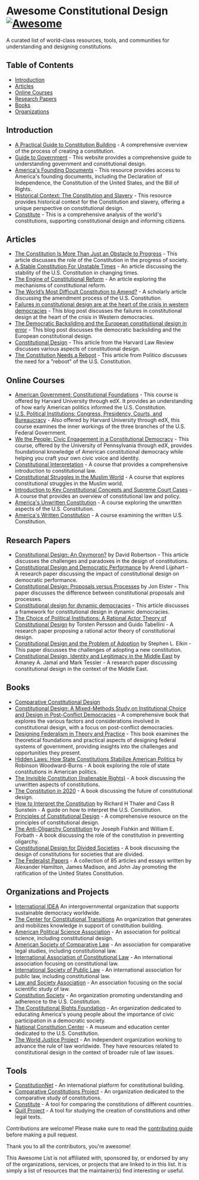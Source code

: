# Awesome Constitutional Design [![Awesome](https://awesome.re/badge.svg)](https://awesome.re)

A curated list of world-class resources, tools, and communities for understanding and designing constitutions.

## Table of Contents

- [Introduction](#introduction)
- [Articles](#articles)
- [Online Courses](#online-courses)
- [Research Papers](#research-papers)
- [Books](#books)
- [Organizations](#organizations-and-projects)

## Introduction


- [A Practical Guide to Constitution Building](https://www.idea.int/sites/default/files/publications/chapters/practical-guide-to-constitution-building/a-practical-guide-to-constitution-building-chapter-5.pdf) - A comprehensive overview of the process of creating a constitution.
- [Guide to Government](https://www.guidetogovernment.org/) - This website provides a comprehensive guide to understanding government and constitutional design.
- [America's Founding Documents](https://www.archives.gov/founding-docs) - This resource provides access to America's founding documents, including the Declaration of Independence, the Constitution of the United States, and the Bill of Rights.
- [Historical Context: The Constitution and Slavery](https://www.gilderlehrman.org/history-resources/teaching-resource/historical-context-constitution-and-slavery) - This resource provides historical context for the Constitution and slavery, offering a unique perspective on constitutional design.
- [Constitute](https://www.constituteproject.org/) - This is a comprehensive analysis of the world's constitutions, supporting constitutional design and informing citizens.

## Articles

- [The Constitution Is More Than Just an Obstacle to Progress](https://www.nytimes.com/2021/05/04/books/review/the-words-that-made-us-akhil-reed-amar.html) - This article discusses the role of the Constitution in the progress of society.
- [A Stable Constitution For Unstable Times](https://www.hoover.org/research/stable-constitution-unstable-times) - An article discussing the stability of the U.S. Constitution in changing times.
- [The Engine of Constitutional Reform](https://democracyjournal.org/magazine/61/the-engine-of-constitutional-reform/) - An article exploring the mechanisms of constitutional reform.
- [The World’s Most Difficult Constitution to Amend?](https://californialawreview.org/print/the-worlds-most-difficult-constitution-to-amend/) - A scholarly article discussing the amendment process of the U.S. Constitution.
- [Failures in constitutional design are at the heart of the crisis in western democracies](https://theloop.ecpr.eu/failures-in-constitutional-design-are-at-the-heart-of-the-crisis-in-western-democracies/) - This blog post discusses the failures in constitutional design at the heart of the crisis in Western democracies.
- [The Democratic Backsliding and the European constitutional design in error](https://verfassungsblog.de/the-democratic-backsliding-and-the-european-constitutional-design-in-error-when-how-meets-why/) - This blog post discusses the democratic backsliding and the European constitutional design.
- [Constitutional Design](https://harvardlawreview.org/forum/vol-128/constitutional-design/) - This article from the Harvard Law Review discusses various aspects of constitutional design.
- [The Constitution Needs a Reboot](https://www.politico.com/magazine/story/2018/09/05/new-constitution-change-amendment-law-219586/) - This article from Politico discusses the need for a "reboot" of the U.S. Constitution.

## Online Courses

- [American Government: Constitutional Foundations](https://www.edx.org/course/american-government-constitutional-foundations) - This course is offered by Harvard University through edX. It provides an understanding of how early American politics informed the U.S. Constitution.
- [U.S. Political Institutions: Congress, Presidency, Courts, and Bureaucracy](https://www.edx.org/course/us-political-institutions-congress-presidency-cour) - Also offered by Harvard University through edX, this course examines the inner workings of the three branches of the U.S. Federal Government.
- [We the People: Civic Engagement in a Constitutional Democracy](https://www.edx.org/course/civic-engagement-in-us-democracy) - This course, offered by the University of Pennsylvania through edX, provides foundational knowledge of American constitutional democracy while helping you craft your own civic voice and identity.
- [Constitutional Interpretation](https://www.edx.org/course/constitutional-interpretation) - A course that provides a comprehensive introduction to constitutional law.
- [Constitutional Struggles in the Muslim World](https://www.coursera.org/learn/muslim-world) - A course that explores constitutional struggles in the Muslim world.
- [Introduction to Key Constitutional Concepts and Supreme Court Cases](https://www.coursera.org/learn/constitution) - A course that provides an overview of constitutional law and policy.
- [America's Unwritten Constitution](https://www.coursera.org/learn/unwritten-constitution) - A course exploring the unwritten aspects of the U.S. Constitution.
- [America's Written Constitution](https://www.coursera.org/learn/written-constitution) - A course examining the written U.S. Constitution.

## Research Papers

- [Constitutional Design: An Oxymoron?](https://www.cambridge.org/core/journals/design-science/article/constitutional-design-an-oxymoron/3D5A6D5C9E7B5A6A4F33A8992B2F2203) by David Robertson - This article discusses the challenges and paradoxes in the design of constitutions.
- [Constitutional Design and Democratic Performance](https://www.jstor.org/stable/1952531) by Arend Lijphart - A research paper discussing the impact of constitutional design on democratic performance.
- [Constitutional Design: Proposals versus Processes](https://www.jstor.org/stable/25054142) by Jon Elster - This paper discusses the difference between constitutional proposals and processes.
- [Constitutional design for dynamic democracies](https://academic.oup.com/icon/article/20/2/580/6633772) - This article discusses a framework for constitutional design in dynamic democracies.
- [The Choice of Political Institutions: A Rational Actor Theory of Constitutional Design](https://www.jstor.org/stable/25054143) by Torsten Persson and Guido Tabellini - A research paper proposing a rational actor theory of constitutional design.
- [Constitutional Design and the Problem of Adoption](https://www.cambridge.org/core/journals/world-politics/article/abs/constitutional-design-and-the-problem-of-adoption/2F3F1F9F2B65D8F9F8D4E94A1A3F173E) by Stephen L. Elkin - This paper discusses the challenges of adopting a new constitution.
- [Constitutional Design, Identity and Legitimacy in the Middle East](https://www.cambridge.org/core/journals/american-political-science-review/article/abs/constitutional-design-identity-and-legitimacy-in-the-middle-east/8B9F1B80F7A7D7C4F5B1334F4092A5A9) by Amaney A. Jamal and Mark Tessler - A research paper discussing constitutional design in the context of the Middle East.

## Books

- [Comparative Constitutional Design](https://www.amazon.com/Comparative-Constitutional-Design-Law-Policy/dp/110766537X)
- [Constitutional Design: A Mixed-Methods Study on Institutional Choice and Design in Post-Conflict Democracies](https://www.cambridge.org/core/books/constitutional-design/06B48D129AE956C78BE219EB259AE1A6) - A comprehensive book that explores the various factors and considerations involved in constitutional design, with a focus on post-conflict democracies.
- [Designing Federalism in Theory and Practice](https://www.cambridge.org/core/books/designing-federalism-in-theory-and-practice/12C573B86FBD380BFDDE3E3505A3B82B) - This book examines the theoretical foundations and practical aspects of designing federal systems of government, providing insights into the challenges and opportunities they present.
- [Hidden Laws: How State Constitutions Stabilize American Politics](https://www.amazon.com/Hidden-Laws-Constitutions-Stabilize-American/dp/0300248695) by Robinson Woodward-Burns - A book exploring the role of state constitutions in American politics.
- [The Invisible Constitution (Inalienable Rights)](https://www.amazon.com/Invisible-Constitution-Inalienable-Rights/dp/019530425X) - A book discussing the unwritten aspects of constitutions.
- [The Constitution in 2020](https://www.amazon.com/Constitution-2020-Jack-M-Balkin/dp/0195387961) - A book discussing the future of constitutional design.
- [How to Interpret the Constitution](https://www.kirkusreviews.com/book-reviews/cass-r-sunstein/how-to-interpret-the-constitution/) by Richard H Thaler and Cass R Sunstein - A guide on how to interpret the U.S. Constitution.
- [Principles of Constitutional Design](https://www.cambridge.org/us/academic/subjects/politics-international-relations/comparative-politics/principles-constitutional-design?format=PB) - A comprehensive resource on the principles of constitutional design.
- [The Anti-Oligarchy Constitution](https://www.hup.harvard.edu/catalog.php?isbn=9780674980624&content=reviews) by Joseph Fishkin and William E. Forbath - A book discussing the role of the constitution in preventing oligarchy.
- [Constitutional Design for Divided Societies]([https.com/Constitutional-Design-Divided-Societies-Accommodation/dp/0199535418](https://global.oup.com/academic/product/constitutional-design-for-divided-societies-9780199535415)) - A book discussing the design of constitutions for societies that are divided.
- [The Federalist Papers](https://www.congress.gov/resources/display/content/The+Federalist+Papers) - A collection of 85 articles and essays written by Alexander Hamilton, James Madison, and John Jay promoting the ratification of the United States Constitution.

## Organizations and Projects

- [International IDEA](https://www.idea.int/) An intergovernmental organization that supports sustainable democracy worldwide.
- [The Center for Constitutional Transitions](https://constitutionaltransitions.org/) An organization that generates and mobilizes knowledge in support of constitution building.
- [American Political Science Association](https://www.apsanet.org/) - An association for political science, including constitutional design.
- [American Society of Comparative Law](https://ascl.org/) - An association for comparative legal studies, including constitutional law.
- [International Association of Constitutional Law](https://www.iacl-aidc.org/) - An international association focusing on constitutional law.
- [International Society of Public Law](https://www.icon-society.org/) - An international association for public law, including constitutional law.
- [Law and Society Association](https://www.lawandsociety.org/) - An association focusing on the social scientific study of law.
- [Constitution Society](https://constitution.org/) - An organization promoting understanding and adherence to the U.S. Constitution.
- [The Constitutional Rights Foundation](https://www.crf-usa.org/) - An organization dedicated to educating America's young people about the importance of civic participation in a democratic society.
- [National Constitution Center](https://constitutioncenter.org/) - A museum and education center dedicated to the U.S. Constitution.
- [The World Justice Project](https://worldjusticeproject.org/) - An independent organization working to advance the rule of law worldwide. They have resources related to constitutional design in the context of broader rule of law issues.

## Tools

- [ConstitutionNet](https://constitutionnet.org/) - An international platform for constitutional building.
- [Comparative Constitutions Project](https://comparativeconstitutionsproject.org/) - An organization dedicated to the comparative study of constitutions.
- [Constitute](https://www.constituteproject.org/) - A tool for comparing the constitutions of different countries.
- [Quill Project](https://www.quill.pmb.ox.ac.uk/quillprojects) - A tool for studying the creation of constitutions and other legal texts.

Contributions are welcome! Please make sure to read the [contributing guide](CONTRIBUTING.md) before making a pull request.

Thank you to all the contributors, you're awesome!

This Awesome List is not affiliated with, sponsored by, or endorsed by any of the organizations, services, or projects that are linked to in this list. It is simply a list of resources that the maintainer(s) find interesting or useful.
